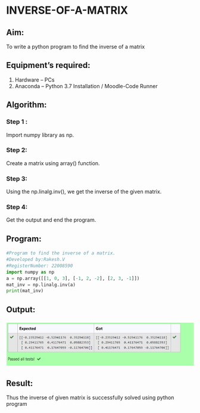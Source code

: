 # INVERSE-OF-A-MATRIX
## Aim:
To write a python program to find the inverse of a matrix
## Equipment’s required:
1. 	Hardware – PCs
2. 	Anaconda – Python 3.7 Installation / Moodle-Code Runner
## Algorithm:
### Step 1 : 
Import numpy library as np.
### Step 2: 
Create a matrix using array() function.
### Step 3: 
Using the np.linalg.inv(), we get the inverse of the given matrix.
### Step 4: 
Get the output and end the program.
## Program:
```python
#Program to find the inverse of a matrix.
#Developed by:Rakesh.V
#RegisterNumber: 22008590
import numpy as np
a = np.array([[1, 0, 3], [-1, 2, -2], [2, 3, -1]])
mat_inv = np.linalg.inv(a)
print(mat_inv)
```
## Output:
!['output'](/Screenshot%20from%202023-01-30%2013-52-54.png)
## Result:
Thus the inverse of given matrix is successfully solved using python program


